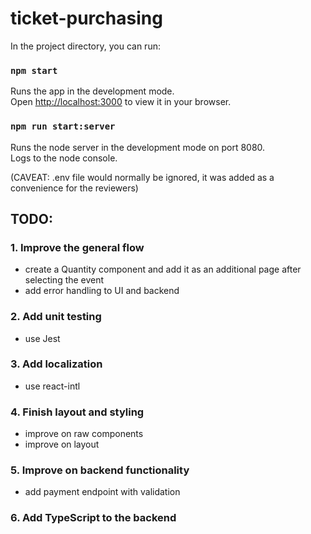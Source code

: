# ticket-purchasing

In the project directory, you can run:

### `npm start`

Runs the app in the development mode.\
Open [http://localhost:3000](http://localhost:3000) to view it in your browser.

### `npm run start:server`

Runs the node server in the development mode on port 8080.\
Logs to the node console.

(CAVEAT: .env file would normally be ignored, it was added as a convenience for the reviewers)

## TODO:

### 1. Improve the general flow
  - create a Quantity component and add it as an additional page after selecting the event
  - add error handling to UI and backend
### 2. Add unit testing
  - use Jest
### 3. Add localization
  - use react-intl
### 4. Finish layout and styling
  - improve on raw components
  - improve on layout
### 5. Improve on backend functionality
  - add payment endpoint with validation
### 6. Add TypeScript to the backend
